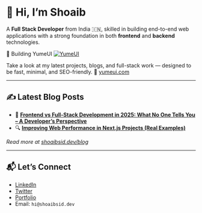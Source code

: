 # 👋 Hi, I’m Shoaib

A **Full Stack Developer** from India 🇮🇳, skilled in building end-to-end web applications with a strong foundation in both **frontend** and **backend** technologies.  


🚀 Building YumeUI
[![YumeUI](https://img.shields.io/badge/Visit-YUMEUI-blueviolet?style=for-the-badge&logo=vercel)](https://yumeui.com)


Take a look at my latest projects, blogs, and full-stack work — designed to be fast, minimal, and SEO-friendly.
🔗 [yumeui.com](https://yumeui.com)

---


## ✍️ Latest Blog Posts

- 🧩 **[Frontend vs Full-Stack Development in 2025: What No One Tells You – A Developer’s Perspective](https://www.shoaibsid.dev/blog/frontend-vs-full-stack-development-in-2025-what-no-one-tells-you-a-developers-perspective)**
- 🔍 **[Improving Web Performance in Next.js Projects (Real Examples)](https://www.shoaibsid.dev/blog/improving-web-performance-in-next-js-projects-real-examples)**

_Read more at [shoaibsid.dev/blog](https://shoaibsid.dev/blog)_

---

## 📬 Let’s Connect

- [LinkedIn](https://www.linkedin.com/in/itsshoaibsid/)
- [Twitter](https://twitter.com/itsshoaibsid)
- [Portfolio](https://shoaibsid.dev)
- Email: `hi@shoaibsid.dev`
